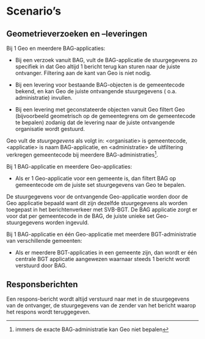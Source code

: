 Scenario’s
==========

Geometrieverzoeken en –leveringen
---------------------------------

Bij 1 Geo en meerdere BAG-applicaties:

-   Bij een verzoek vanuit BAG, vult de BAG-applicatie de stuurgegevens zo
    specifiek in dat Geo altijd 1 bericht terug kan sturen naar de juiste
    ontvanger. Filtering aan de kant van Geo is niet nodig.

-   Bij een levering voor bestaande BAG-objecten is de gemeentecode bekend, en
    kan Geo de juiste ontvangende stuurgegevens ( o.a. administratie) invullen.

-   Bij een levering met geconstateerde objecten vanuit Geo filtert Geo
    (bijvoorbeeld geometrisch op de gemeentegrens om de gemeentecode te bepalen)
    zodanig dat de levering naar de juiste ontvangende organisatie wordt
    gestuurd.

Geo vult de *stuurgegevens* als volgt in: &lt;organisatie&gt; is gemeentecode,
&lt;applicatie&gt; is naam BAG-applicatie, en &lt;administratie&gt; de uitfiltering
verkregen gemeentecode bij meerdere BAG-administraties[^1].

[^1]: immers de exacte BAG-administratie kan Geo niet bepalen

Bij 1 BAG-applicatie en meerdere Geo-applicaties:

-   Als er 1 Geo-applicatie voor een gemeente is, dan filtert BAG op
    gemeentecode om de juiste set stuurgegevens van Geo te bepalen.

De stuurgegevens voor de ontvangende Geo-applicatie worden door de Geo
applicatie bepaald want dit zijn dezelfde stuurgegevens als worden toegepast in
het berichtenverkeer met SVB-BGT. De BAG applicatie zorgt er voor dat per
gemeentecode in de BAG, de juiste unieke set Geo-stuurgegevens worden ingevuld.

Bij 1 BAG-applicatie en één Geo-applicatie met meerdere BGT-administratie van
verschillende gemeenten:

-   Als er meerdere BGT-applicaties in een gemeente zijn, dan wordt er één
    centrale BGT applicatie aangewezen waarnaar steeds 1 bericht wordt verstuurd
    door BAG.

Responsberichten
----------------

Een respons-bericht wordt altijd verstuurd naar met in de stuurgegevens van de
ontvanger, de stuurgegevens van de zender van het bericht waarop het respons
wordt teruggegeven.
